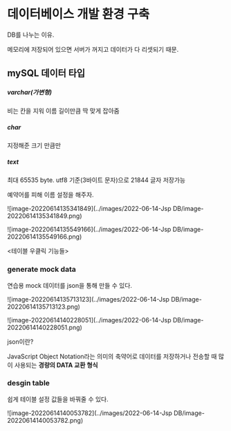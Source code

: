 # 데이터베이스 개발 환경 구축

DB를 나누는 이유. 

메모리에 저장되어 있으면 서버가 꺼지고 데이터가 다 리셋되기 때문.



## mySQL 데이터 타입

##### varchar(가변형)

비는 칸을 지워 이름 길이만큼 딱 맞게 잡아줌

##### char 

지정해준 크기 만큼만

##### text

 최대 65535 byte. utf8 기준(3바이트 문자)으로 21844 글자 저장가능



예약어를 피해 이름 설정을 해주자.

![image-20220614135341849](../images/2022-06-14-Jsp DB/image-20220614135341849.png)







![image-20220614135549166](../images/2022-06-14-Jsp DB/image-20220614135549166.png)



<테이블 우클릭 기능들>

### generate mock data

연습용 mock 데이터를 json을 통해 만들 수 있다.

![image-20220614135713123](../images/2022-06-14-Jsp DB/image-20220614135713123.png)

![image-20220614140228051](../images/2022-06-14-Jsp DB/image-20220614140228051.png)

json이란?

JavaScript Object Notation라는 의미의 축약어로 데이터를 저장하거나 전송할 때 많이 사용되는 **경량의 DATA 교환 형식**



### desgin table

쉽게 테이블 설정 값들을 바꿔줄 수 있다. 

![image-20220614140053782](../images/2022-06-14-Jsp DB/image-20220614140053782.png)